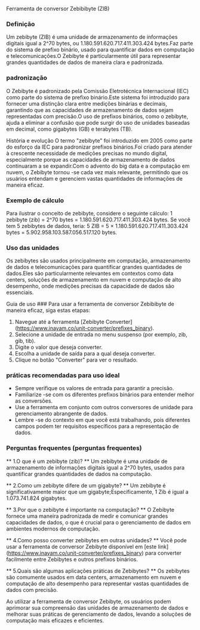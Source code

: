Ferramenta de conversor Zebibibyte (ZIB)

### Definição
Um zebibyte (ZIB) é uma unidade de armazenamento de informações digitais igual a 2^70 bytes, ou 1.180.591.620.717.411.303.424 bytes.Faz parte do sistema de prefixo binário, usado para quantificar dados em computação e telecomunicações.O Zebibyte é particularmente útil para representar grandes quantidades de dados de maneira clara e padronizada.

### padronização
O Zebibyte é padronizado pela Comissão Eletrotécnica Internacional (IEC) como parte do sistema de prefixo binário.Este sistema foi introduzido para fornecer uma distinção clara entre medições binárias e decimais, garantindo que as capacidades de armazenamento de dados sejam representadas com precisão.O uso de prefixos binários, como o zebibyte, ajuda a eliminar a confusão que pode surgir do uso de unidades baseadas em decimal, como gigabytes (GB) e terabytes (TB).

História e evolução
O termo "zebibyte" foi introduzido em 2005 como parte do esforço da IEC para padronizar prefixos binários.Foi criado para atender à crescente necessidade de medições precisas no mundo digital, especialmente porque as capacidades de armazenamento de dados continuaram a se expandir.Com o advento do big data e a computação em nuvem, o Zebibyte tornou -se cada vez mais relevante, permitindo que os usuários entendam e gerenciem vastas quantidades de informações de maneira eficaz.

### Exemplo de cálculo
Para ilustrar o conceito de zebibyte, considere o seguinte cálculo:
1 zebibyte (zib) = 2^70 bytes = 1.180.591.620.717.411.303.424 bytes.
Se você tem 5 zebibytes de dados, teria:
5 ZIB = 5 × 1.180.591.620.717.411.303.424 bytes = 5.902.958.103.587.056.517.120 bytes.

### Uso das unidades
Os zebibytes são usados ​​principalmente em computação, armazenamento de dados e telecomunicações para quantificar grandes quantidades de dados.Eles são particularmente relevantes em contextos como data centers, soluções de armazenamento em nuvem e computação de alto desempenho, onde medições precisas da capacidade de dados são essenciais.

Guia de uso ###
Para usar a ferramenta de conversor Zebibibyte de maneira eficaz, siga estas etapas:
1. Navegue até a ferramenta [Zebibyte Converter] (https://www.inayam.co/unit-converter/prefixes_binary).
2. Selecione a unidade de entrada no menu suspenso (por exemplo, zib, gib, tib).
3. Digite o valor que deseja converter.
4. Escolha a unidade de saída para a qual deseja converter.
5. Clique no botão "Converter" para ver o resultado.

### práticas recomendadas para uso ideal
- Sempre verifique os valores de entrada para garantir a precisão.
- Familiarize -se com os diferentes prefixos binários para entender melhor as conversões.
- Use a ferramenta em conjunto com outros conversores de unidade para gerenciamento abrangente de dados.
- Lembre -se do contexto em que você está trabalhando, pois diferentes campos podem ter requisitos específicos para a representação de dados.

### Perguntas frequentes (perguntas frequentes)

** 1.O que é um zebibyte (zib)? **
Um zebibyte é uma unidade de armazenamento de informações digitais igual a 2^70 bytes, usados ​​para quantificar grandes quantidades de dados na computação.

** 2.Como um zebibyte difere de um gigabyte? **
Um zebibyte é significativamente maior que um gigabyte;Especificamente, 1 Zib é igual a 1.073.741.824 gigabytes.

** 3.Por que o zebibyte é importante na computação? **
O Zebibyte fornece uma maneira padronizada de medir e comunicar grandes capacidades de dados, o que é crucial para o gerenciamento de dados em ambientes modernos de computação.

** 4.Como posso converter zebibytes em outras unidades? **
Você pode usar a ferramenta de conversor Zebibyte disponível em [este link] (https://www.inayam.co/unit-converter/prefixes_binary) para converter facilmente entre Zebibytes e outros prefixos binários.

** 5.Quais são algumas aplicações práticas de Zebibytes? **
Os zebibytes são comumente usados ​​em data centers, armazenamento em nuvem e computação de alto desempenho para representar vastas quantidades de dados com precisão.

Ao utilizar a ferramenta de conversor Zebibyte, os usuários podem aprimorar sua compreensão das unidades de armazenamento de dados e melhorar suas práticas de gerenciamento de dados, levando a soluções de computação mais eficazes e eficientes.